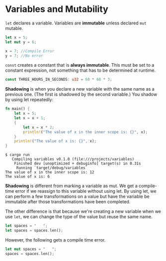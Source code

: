 # Variables and Mutability

`let` declares a variable. Variables are **immutable** unless declared `mut` mutable.

```rust
let x = 5;
let mut y = 6;

x = 7; //Compile Error
y = 7; //No error
```

`const` creates a constant that is **always immutable**. This must be set to a constant expression, not something that has to be determined at runtime.

```rust
const THREE_HOURS_IN_SECONDS: u32 = 60 * 60 * 3;
```

**Shadowing** is when you declare a new variable with the same name as a previous one. (The first is shadowed by the second variable.) You shadow by using let repeatedly:

```rust
fn main() {
    let x = 5;
    let x = x + 1;
    {
        let x = x * 2;
        println!("The value of x in the inner scope is: {}", x);
    }
    println!("The value of x is: {}", x);
}
```

```terminal
$ cargo run
   Compiling variables v0.1.0 (file:///projects/variables)
    Finished dev [unoptimized + debuginfo] target(s) in 0.31s
     Running `target/debug/variables`
The value of x in the inner scope is: 12
The value of x is: 6
```

**Shadowing** is different from marking a variable as mut. We get a compile-time error if we reassign to this variable without using let. By using let, we can perform a few transformations on a value but have the variable be immutable after those transformations have been completed.

The other difference is that because we're creating a new variable when we use `let`, we can change the type of the value but reuse the same name.

```rust
let spaces = "   ";
let spaces = spaces.len();
```

However, the following gets a compile time error.

```rust
let mut spaces = "   ";
spaces = spaces.len();
```